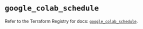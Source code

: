 # `google_colab_schedule`

Refer to the Terraform Registry for docs: [`google_colab_schedule`](https://registry.terraform.io/providers/hashicorp/google/6.49.3/docs/resources/colab_schedule).
